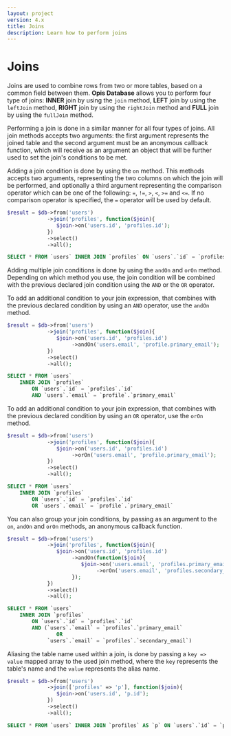 ```yaml
---
layout: project
version: 4.x
title: Joins
description: Learn how to perform joins
---
```

# Joins

Joins are used to combine rows from two or more tables, based on a common field between them.
**Opis Database** allows you to perform four type of joins: **INNER** join by using the `join` method,
**LEFT** join by using the `leftJoin` method, **RIGHT** join by using the `rightJoin` method 
and **FULL** join by using the `fullJoin` method.

Performing a join is done in a similar manner for all four types of joins. 
All join methods accepts two arguments: the first argument represents the joined table 
and the second argument must be an anonymous callback function, which will receive as an argument
an object that will be further used to set the join's conditions to be met.

Adding a join condition is done by using the `on` method. This methods accepts 
two arguments, representing the two columns on which the join will be performed, 
and optionally a third argument representing the comparison operator which 
can be one of the following: `=`, `!=`, `>`, `<`, `>=` and `<=`. 
If no comparison operator is specified, the `=` operator will be used by default.

```php
$result = $db->from('users')
             ->join('profiles', function($join){
                $join->on('users.id', 'profiles.id');
             })
             ->select()
             ->all();
```
```sql
SELECT * FROM `users` INNER JOIN `profiles` ON `users`.`id` = `profiles`.`id`
```

Adding multiple join conditions is done by using the `andOn` and `orOn` method. 
Depending on which method you use, the join condition will be combined with the 
previous declared join condition using the `AND` or the `OR` operator.

To add an additional condition to your join expression, that combines with 
the previous declared condition by using an `AND` operator, use the `andOn` method.

```php
$result = $db->from('users')
             ->join('profiles', function($join){
                $join->on('users.id', 'profiles.id')
                     ->andOn('users.email', 'profile.primary_email');
             })
             ->select()
             ->all();
```
```sql
SELECT * FROM `users`
    INNER JOIN `profiles`
        ON `users`.`id` = `profiles`.`id`
        AND `users`.`email` = `profile`.`primary_email`
```

To add an additional condition to your join expression, that combines with the previous 
declared condition by using an `OR` operator, use the `orOn` method.

```php
$result = $db->from('users')
             ->join('profiles', function($join){
                $join->on('users.id', 'profiles.id')
                     ->orOn('users.email', 'profile.primary_email');
             })
             ->select()
             ->all();
```
```sql
SELECT * FROM `users`
    INNER JOIN `profiles`
        ON `users`.`id` = `profiles`.`id`
        OR `users`.`email` = `profile`.`primary_email`
```

You can also group your join conditions, by passing as an argument to the 
`on`, `andOn` and `orOn` methods, an anonymous callback function.

```php
$result = $db->from('users')
             ->join('profiles', function($join){
                $join->on('users.id', 'profiles.id')
                     ->andOn(function($join){
                        $join->on('users.email', 'profiles.primary_email')
                             ->orOn('users.email', 'profiles.secondary_email');
                     });
             })
             ->select()
             ->all();
```
```sql
SELECT * FROM `users`
    INNER JOIN `profiles`
        ON `users`.`id` = `profiles`.`id`
        AND (`users`.`email` = `profiles`.`primary_email`
                OR
             `users`.`email` = `profiles`.`secondary_email`)
```

Aliasing the table name used within a join, is done by passing a `key => value` 
mapped array to the used join method, where the `key` represents the table's name 
and the `value` represents the alias name.

```php
$result = $db->from('users')
             ->join(['profiles' => 'p'], function($join){
                $join->on('users.id', 'p.id');
             })
             ->select()
             ->all();
```
```sql
SELECT * FROM `users` INNER JOIN `profiles` AS `p` ON `users`.`id` = `p`.`id`
```

